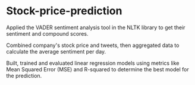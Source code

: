 # Stock-price-prediction
Applied the VADER sentiment analysis tool in the NLTK library to get their sentiment and compound scores.

Combined company's stock price and tweets, then aggregated data to calculate the average sentiment per day.

Built, trained and evaluated linear regression models using metrics like Mean Squared Error (MSE) and R-squared to determine the best model for the prediction.
